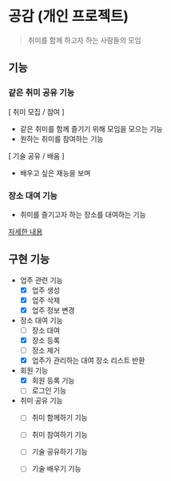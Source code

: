 # 공감 (개인 프로젝트)
> 취미를 함께 하고자 하는 사람들의 모임

## 기능

### 같은 취미 공유 기능

[ 취미 모집 / 참여 ]
- 같은 취미를 함께 즐기기 위해 모임을 모으는 기능
- 원하는 취미를 참여하는 기능

[ 기술 공유 / 배움 ]
- 배우고 싶은 재능을 보며 


### 장소 대여 기능
- 취미를 즐기고자 하는 장소를 대여하는 기능


[자세한 내용]()


## 구현 기능

- 업주 관련 기능
  - [x] 업주 생성
  - [x] 업주 삭제
  - [x] 업주 정보 변경

- 장소 대여 기능
  - [ ] 장소 대여
  - [x] 장소 등록
  - [ ] 장소 제거
  - [x] 업주가 관리하는 대여 장소 리스트 반환

- 회원 기능
  - [x] 회원 등록 기능
  - [ ] 로그인 기능

- 취미 공유 기능
  - [ ] 취미 함께하기 기능
  - [ ] 취미 참여하기 기능
  - [ ] 기술 공유하기 기능
  - [ ] 기술 배우기 기능


